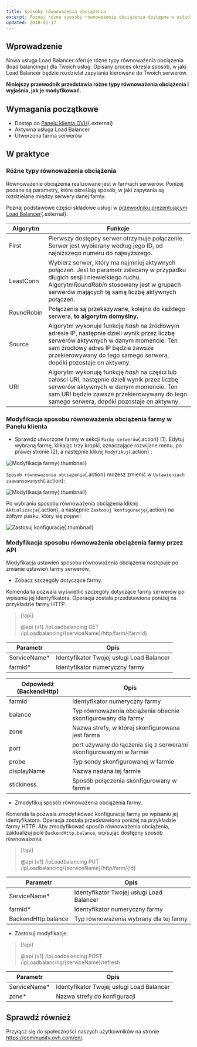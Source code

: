 ```yaml
---
title: Sposoby równoważenia obciążenia
excerpt: Poznaj różne sposoby równoważenia obciążenia dostępne w usłudze Load Balancer
updated: 2018-01-17
---
```


## Wprowadzenie

Nowa usługa Load Balancer oferuje różne typy równoważenia obciążenia (load balancingu) dla Twoich usług. Opisany proces określa sposób, w jaki Load Balancer będzie rozdzielał zapytania kierowane do Twoich serwerów.

**Niniejszy przewodnik przedstawia różne typy równoważenia obciążenia i wyjaśnia, jak je modyfikować.**

## Wymagania początkowe

- Dostęp do [Panelu klienta OVH](https://www.ovh.com/auth/?action=gotomanager&from=https://www.ovh.pl/&ovhSubsidiary=pl){.external}
- Aktywna usługa Load Balancer
- Utworzona farma serwerów

## W praktyce

### Różne typy równoważenia obciążenia

Równoważenie obciążenia realizowane jest w farmach serwerów. Poniżej podane są parametry, które określają sposób, w jaki zapytania są rozdzielane między serwery danej farmy.

Poznaj podstawowe części składowe usługi w [przewodniku prezentującym Load Balancer](use_presentation1.){.external}.

|Algorytm|Funkcje|
|---|---|
|First|Pierwszy dostępny serwer otrzymuje połączenie. Serwer jest wybierany według jego ID, od najniższego numeru do najwyższego. |
|LeastConn|Wybierz serwer, który ma najmniej aktywnych połączeń. Jest to parametr zalecany w przypadku długich sesji i niewielkiego ruchu. Algorytm*RoundRobin* stosowany jest w grupach serwerów mających tę samą liczbę aktywnych połączeń.|
|RoundRobin|Połączenia są przekazywane, kolejno do każdego serwera, **to algorytm domyślny.**|
|Source|Algorytm wykonuje funkcję *hash* na źródłowym adresie IP, następnie dzieli wynik przez liczbę serwerów aktywnych w danym momencie. Ten sam źródłowy adres IP będzie zawsze przekierowywany do tego samego serwera, dopóki pozostaje on aktywny.|
|URI|Algorytm wykonuję funkcję *hash* na części lub całości URI, następnie dzieli wynik przez liczbę serwerów aktywnych w danym momencie. Ten sam URI będzie zawsze przekierowywany do tego samego serwera, dopóki pozostaje on aktywny.|

### Modyfikacja sposobu równoważenia obciążenia farmy w Panelu klienta

- Sprawdź utworzone farmy w sekcji `Farmy serwerów`{.action} (1). Edytuj wybraną farmę, klikając trzy kropki, oznaczające rozwijane menu, po prawej stronie (2), a następnie kliknij `Modyfikuj`{.action} :

![Modyfikacja farmy](server_cluster_change.png){.thumbnail}

 `Sposób równoważenia obciążenia`{.action} możesz zmienić w `Ustawieniach zaawansowanych`{.action}:

![Modyfikacja farmy](distrib_mode_edit.png){.thumbnail}

Po wybraniu sposobu równoważenia obciążenia kliknij `Aktualizacja`{.action}, a następnie `Zastosuj konfigurację`{.action} na żółtym pasku, który się pojawi:

![Zastosuj konfigurację](apply_config.png){.thumbnail}

### Modyfikacja sposobu równoważenia obciążenia farmy przez API

Modyfikacja ustawień sposobu równoważenia obciążenia następuje po zmianie ustawień farmy serwerów.

- Zobacz szczegóły dotyczące farmy.

Komenda ta pozwala wyświetlić szczegóły dotyczące farmy serwerów po wpisaniu jej identyfikatora. Operacja została przedstawiona poniżej na przykładzie farmy HTTP. 

> [!api]
>
> @api {v1} /ipLoadbalancing GET /ipLoadbalancing/{serviceName}/http/farm/{farmId}
> 

|Parametr|Opis|
|---|---|
|ServiceName*|Identyfikator Twojej usługi Load Balancer|
|farmId*|Identyfikator numeryczny farmy|

|Odpowiedź (BackendHttp)|Opis|
|---|---|
|farmId|Identyfikator numeryczny farmy|
|balance|Typ równoważenia obciążenia obecnie skonfigurowany dla farmy|
|zone|Nazwa strefy, w której skonfigurowana jest farma|
|port|port używany do łączenia się z serwerami skonfigurowanymi w farmie|
|probe|Typ sondy skonfigurowanej w farmie|
|displayName|Nazwa nadana tej farmie|
|stickiness|Sposób połączenia skonfigurowany w farmie|

- Zmodyfikuj sposób równoważenia obciążenia farmy.

Komenda ta pozwala zmodyfikować konfigurację farmy po wpisaniu jej identyfikatora. Operacja została przedstawiona poniżej na przykładzie farmy HTTP: Aby zmodyfikować sposób równoważenia obciążenia, zaktualizuj pole `BackendHttp.balance`, wpisując dostępny sposób równoważenia:

> [!api]
>
> @api {v1} /ipLoadbalancing PUT /ipLoadbalancing/{serviceName}/http/farm/{id}
> 

|Parametr|Opis|
|---|---|
|ServiceName*|Identyfikator Twojej usługi Load Balancer|
|farmId*|Identyfikator numeryczny farmy|
|BackendHttp.balance|Typ równoważenia wybrany dla tej farmy|

- Zastosuj modyfikacje.

> [!api]
>
> @api {v1} /ipLoadbalancing POST /ipLoadbalancing/{serviceName}/refresh
> 

|Parametr|Opis|
|---|---|
|ServiceName*|Identyfikator Twojej usługi Load Balancer|
|zone*|Nazwa strefy do konfiguracji|

## Sprawdź również

Przyłącz się do społeczności naszych użytkowników na stronie <https://community.ovh.com/en/>.
